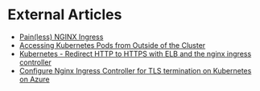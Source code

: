 # External Articles

- [Pain(less) NGINX Ingress](http://danielfm.me/posts/painless-nginx-ingress.html)
- [Accessing Kubernetes Pods from Outside of the Cluster](http://alesnosek.com/blog/2017/02/14/accessing-kubernetes-pods-from-outside-of-the-cluster)
- [Kubernetes - Redirect HTTP to HTTPS with ELB and the nginx ingress controller](https://dev.to/tomhoule/kubernetes---redirect-http-to-https-with-elb-and-the-nginx-ingress-controller)
- [Configure Nginx Ingress Controller for TLS termination on Kubernetes on Azure](https://blogs.technet.microsoft.com/livedevopsinjapan/2017/02/28/configure-nginx-ingress-controller-for-tls-termination-on-kubernetes-on-azure-2/)
